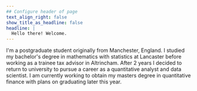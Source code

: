 ```yaml
---
## Configure header of page
text_align_right: false
show_title_as_headline: false
headline: |
  Hello there! Welcome.
---
```


I'm a postgraduate student originally from Manchester, England.  I studied my bachelor's degree in mathematics with statistics at Lancaster before working as a trainee tax advisor in Altrincham.  After 2 years I decided to return to university to pursue a career as a quantitative analyst and data scientist.  I am currently working to obtain my masters degree in quantitative finance with plans on graduating later this year.




